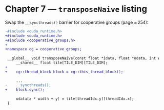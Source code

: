 # Chapter 7 — `transposeNaive` listing

Swap the `__syncthreads()` barrier for cooperative groups (page ≈ 254):

```diff
-#include <cuda_runtime.h>
+#include <cuda_runtime.h>
+#include <cooperative_groups.h>
+
+namespace cg = cooperative_groups;
 
 __global__ void transposeNaive(const float *idata, float *odata, int width) {
     __shared__ float tile[TILE_DIM][TILE_DIM];
+
+    cg::thread_block block = cg::this_thread_block();
 
     ...
-    __syncthreads();
+    block.sync();
 
     odata[x * width + y] = tile[threadIdx.y][threadIdx.x];
 }
```
